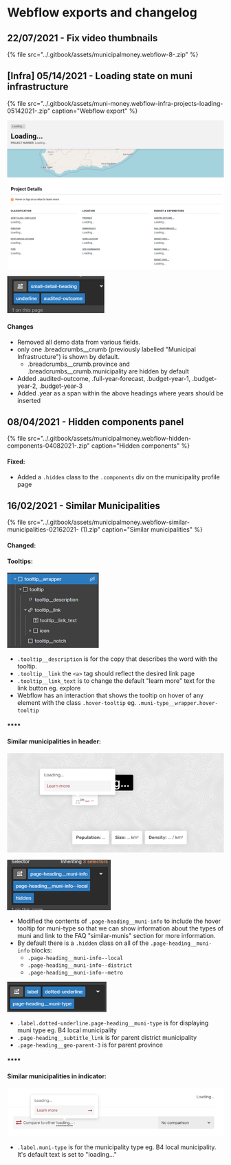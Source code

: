 # Webflow exports and changelog

## 22/07/2021 - Fix video thumbnails

{% file src="../.gitbook/assets/municipalmoney.webflow-8-.zip" %}

## \[Infra\] 05/14/2021 - Loading state on muni infrastructure

{% file src="../.gitbook/assets/muni-money.webflow-infra-projects-loading-05142021-.zip" caption="Webflow export" %}

![Loading state preview](../.gitbook/assets/image%20%2813%29.png)

![custom classes for various headings](../.gitbook/assets/image%20%2812%29.png)

#### Changes

* Removed all demo data from various fields.
* only one .breadcrumbs\_\_crumb \(previously labelled "Municipal Infrastructure"\) is shown by default.
  * .breadcrumbs\_\_crumb.province and .breadcrumbs\_\_crumb.municipality are hidden by default
* Added .audited-outcome, .full-year-forecast, .budget-year-1, .budget-year-2, .budget-year-3
* Added .year as a span within the above headings where years should be inserted

## 08/04/2021 - Hidden components panel

{% file src="../.gitbook/assets/municipalmoney.webflow-hidden-components-04082021-.zip" caption="Hidden components" %}

#### Fixed:

* Added a `.hidden` class to the `.components` div on the municipality profile page

## 16/02/2021 - Similar Municipalities 

{% file src="../.gitbook/assets/municipalmoney.webflow-similar-municipalities-02162021- \(1\).zip" caption="Similar municipalities" %}

#### Changed:

#### **Tooltips:**

![](../.gitbook/assets/image.png)

* `.tooltip__description` is for the copy that describes the word with the tooltip. 
* `.tooltip__link` the `<a>` tag should reflect the desired link page 
* `.tooltip__link_text` is to change the default "learn more" text for the link button eg. explore
* Webflow has an interaction that shows the tooltip on hover of any element with the class `.hover-tooltip` eg. `.muni-type__wrapper.hover-tooltip`

#### \*\*\*\*

#### **Similar municipalities in header:**

![Feature in default state](../.gitbook/assets/image%20%281%29.png)

![Muni info structure in default state](../.gitbook/assets/image%20%282%29.png)

* Modified the contents of `.page-heading__muni-info` to include the hover tooltip for muni-type so that we can show information about the types of muni and link to the FAQ "similar-munis" section for more information.
* By default there is a `.hidden` class on all of the `.page-heading__muni-info` blocks: 
  * `.page-heading__muni-info--local`
  * `.page-heading__muni-info--district`
  * `.page-heading__muni-info--metro`

![page-heading\_\_muni-type](../.gitbook/assets/image%20%287%29.png)

* `.label.dotted-underline.page-heading__muni-type` is for displaying muni type eg. B4 local municipality
* `.page-heading__subtitle_link` is for parent district municipality
* `.page-heading__geo-parent-3` is for parent province

#### \*\*\*\*

#### **Similar municipalities in indicator:**

![](../.gitbook/assets/image%20%285%29.png)

* `.label.muni-type` is for the municipality type eg. B4 local municipality. It's default text is set to "loading..."




